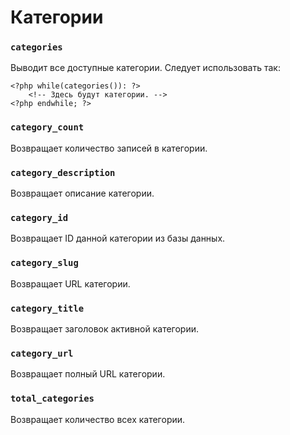 # Категории

### `categories`

Выводит все доступные категории. Следует использовать так:

	<?php while(categories()): ?>
		<!-- Здесь будут категории. -->
	<?php endwhile; ?>

### `category_count`

Возвращает количество записей в категории.

### `category_description`

Возвращает описание категории.

### `category_id`

Возвращает ID данной категории из базы данных.

### `category_slug`

Возвращает URL категории.

### `category_title`

Возвращает заголовок активной категории.

### `category_url`

Возвращает полный URL категории.

### `total_categories`

Возвращает количество всех категории.